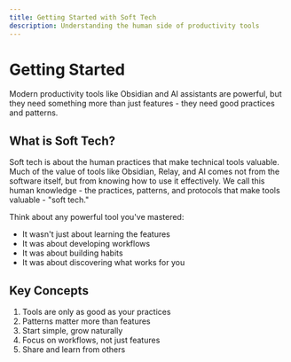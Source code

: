```yaml
---
title: Getting Started with Soft Tech
description: Understanding the human side of productivity tools
---
```


# Getting Started

Modern productivity tools like Obsidian and AI assistants are powerful, but they need something more than just features - they need good practices and patterns.

## What is Soft Tech?

Soft tech is about the human practices that make technical tools valuable. Much of the value of tools like Obsidian, Relay, and AI comes not from the software itself, but from knowing how to use it effectively. We call this human knowledge - the practices, patterns, and protocols that make tools valuable - "soft tech."

Think about any powerful tool you've mastered:
- It wasn't just about learning the features
- It was about developing workflows
- It was about building habits
- It was about discovering what works for you

## Key Concepts

1. Tools are only as good as your practices
2. Patterns matter more than features
3. Start simple, grow naturally
4. Focus on workflows, not just features
5. Share and learn from others
